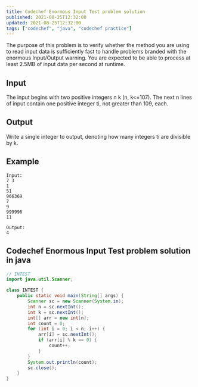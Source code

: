 ```yaml
---
title: Codechef Enormous Input Test problem solution
published: 2021-08-25T12:32:00
updated: 2021-08-25T12:32:00
tags: ["codechef", "java", "codechef practice"]
---
```

The purpose of this problem is to verify whether the method you 
are using to read input data is sufficiently fast to handle 
problems branded with the enormous Input/Output warning. You are 
expected to be able to process at least 2.5MB of input data per 
second at runtime.

## Input
The input begins with two positive integers n k (n, k<=107). The 
next n lines of input contain one positive integer ti, not 
greater than 109, each.

## Output
Write a single integer to output, denoting how many integers ti 
are divisible by k.

## Example
```
Input:
7 3
1
51
966369
7
9
999996
11

Output:
4
```

## Codechef Enormous Input Test problem solution in java
```java
// INTEST
import java.util.Scanner;

class INTEST {
    public static void main(String[] args) {
        Scanner sc = new Scanner(System.in);
        int n = sc.nextInt();
        int k = sc.nextInt();
        int[] arr = new int[n];
        int count = 0;
        for (int i = 0; i < n; i++) {
            arr[i] = sc.nextInt();
            if (arr[i] % k == 0) {
                count++;
            }
        }
        System.out.println(count);
        sc.close();
    }
}
```